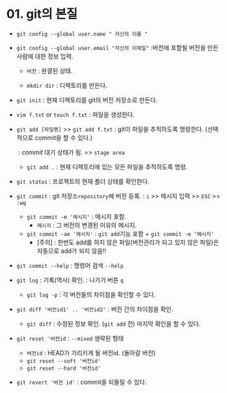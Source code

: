 # 01. git의 본질

- `git config --global user.name " 자신의 이름 "` 

- `git config --global user.email "자신의 이메일"` :버전에 포함될 버전을 만든 사람에 대한 정보 입력.

  - `버전` : 완결된 상태.

  - `mkdir dir` : 디렉토리를 만든다.

- `git init`  : 현재 디렉토리를 git의 버전 저장소로 만든다.
  
- `vim f.txt` or `touch f.txt` : 파일을 생성한다.
  
- `git add [파일명]` >> `git add f.txt` : git이 파일을 추적하도록 명령한다. (선택적으로 commit을 할 수 있다.)

  ​	: *commit* 대기 상태가 됨. => `stage area`

  - `git add .` : 현재 디렉토리에 있는 모든 파일을 추적하도록 명령.

- `git status` : 프로젝트의 현재 폴더 상태를 확인한다.

- `git commit` : git 저장소`repository`에 버전 등록.  :  `i` >> 메시지 입력 >> `ESC` >> `:wq`
  - `git commit -m '메시지'` : 메시지 포함.
    - `메시지` : 그 버전의 변경된 이유의 메시지.
  - `git commit -am '메시지'` : `git add`기능 포함 + `git commit -m '메시지'`
    -  [주의] : 한번도 add를 하지 않은 파일(버전관리가 되고 있지 않은 파일)은 자동으로 add가 되지 않음!!
-  `git commit --help` : 명령어 검색 `--help`
  
- `git log` : 기록(역사) 확인. : 나가기 버튼 `q`

  - `git log -p` : 각 버전들의 차이점을 확인할 수 있다.

- `git diff '버전id1' .. '버전id2'` : 버전 간의 차이점을 확인.

  - `git diff` : 수정된 정보 확인. (`git add` 전) 마지막 확인을 할 수 있다.

- `git reset '버전id` : `--mixed` 생략된 형태 

  - `버전id` : HEAD가 가리키게 될 버전id. (돌아갈 버전)
  - `git reset --soft '버전id'`
  - `git reset --hard '버전id'`

- `git revert '버전 id'` : commit을 되돌릴 수 있다.

  ​	

